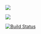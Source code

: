 <a href="https://codeclimate.com/github/daemondw/php-project-lvl1/maintainability"><img src="https://api.codeclimate.com/v1/badges/e10d51f76f68f7b899a9/maintainability" /></a>

<a href="https://codeclimate.com/github/daemondw/php-project-lvl1/test_coverage"><img src="https://api.codeclimate.com/v1/badges/e10d51f76f68f7b899a9/test_coverage" /></a>

[![Build Status](https://travis-ci.org/daemondw/adds.svg?branch=master)](https://travis-ci.org/daemondw/adds)